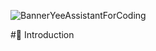 
![BannerYeeAssistantForCoding](https://user-images.githubusercontent.com/76060398/106156596-05730980-6182-11eb-98a4-6a1ef2554102.png)

#🦖 Introduction
